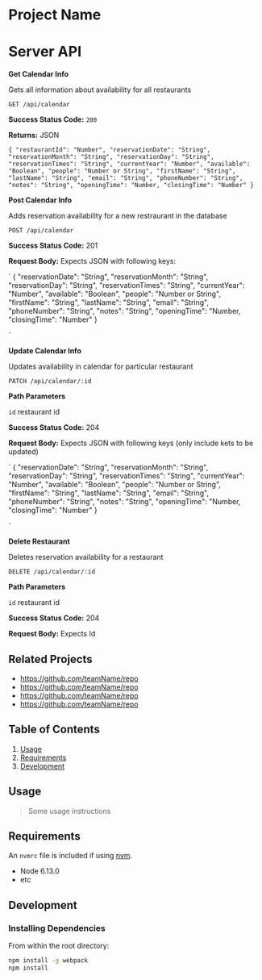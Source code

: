 # Project Name

# Server API

**Get Calendar Info**

Gets all information about availability for all restaurants

`GET /api/calendar`

**Success Status Code:** `200`

**Returns:** JSON

`
{
  "restaurantId": "Number",
  "reservationDate": "String",
  "reservationMonth": "String",
  "reservationDay": "String",
  "reservationTimes": "String",
  "currentYear": "Number",
  "available": "Boolean",
  "people": "Number or String",
  "firstName": "String",
  "lastName": "String",
  "email": "String",
  "phoneNumber": "String",
  "notes": "String",
  "openingTime": "Number,
  "closingTime": "Number"
}
`

**Post Calendar Info**

Adds reservation availability for a new restraurant in the database

`POST /api/calendar`

**Success Status Code:** 201

**Request Body:** Expects JSON with following keys:

`
{
  "reservationDate": "String",
  "reservationMonth": "String",
  "reservationDay": "String",
  "reservationTimes": "String",
  "currentYear": "Number",
  "available": "Boolean",
  "people": "Number or String",
  "firstName": "String",
  "lastName": "String",
  "email": "String",
  "phoneNumber": "String",
  "notes": "String",
  "openingTime": "Number,
  "closingTime": "Number"
}

`

**Update Calendar Info**

Updates availability in calendar for particular restaurant

`PATCH /api/calendar/:id`

**Path Parameters**

`id` restaurant id

**Success Status Code:** 204

**Request Body:** Expects JSON with following keys (only include kets to be updated)

`
{
  "reservationDate": "String",
  "reservationMonth": "String",
  "reservationDay": "String",
  "reservationTimes": "String",
  "currentYear": "Number",
  "available": "Boolean",
  "people": "Number or String",
  "firstName": "String",
  "lastName": "String",
  "email": "String",
  "phoneNumber": "String",
  "notes": "String",
  "openingTime": "Number,
  "closingTime": "Number"
}

`

**Delete Restaurant**

Deletes reservation availability for a restaurant

`DELETE /api/calendar/:id`

**Path Parameters**

`id` restaurant id

**Success Status Code:** 204

**Request Body:** Expects Id

## Related Projects

  - https://github.com/teamName/repo
  - https://github.com/teamName/repo
  - https://github.com/teamName/repo
  - https://github.com/teamName/repo

## Table of Contents

1. [Usage](#Usage)
1. [Requirements](#requirements)
1. [Development](#development)

## Usage

> Some usage instructions

## Requirements

An `nvmrc` file is included if using [nvm](https://github.com/creationix/nvm).

- Node 6.13.0
- etc

## Development

### Installing Dependencies

From within the root directory:

```sh
npm install -g webpack
npm install
```

